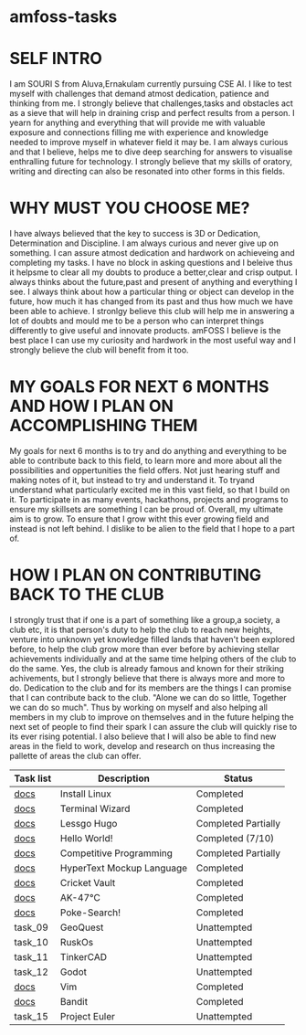 # amfoss-tasks

# SELF INTRO 

I am SOURI S from Aluva,Ernakulam currently pursuing CSE AI. I like to test myself with challenges that demand atmost dedication, patience and thinking from me. I strongly believe that challenges,tasks and obstacles act as a sieve that will help in draining crisp and perfect results from a person. I yearn for anything and everything that will provide me with valuable exposure and connections filling me with experience and knowledge needed to improve myself in whatever field it may be. I am always curious and that I believe, helps me to dive deep searching for answers to visualise enthralling future for technology. I strongly believe that my skills of oratory, writing and directing can also be resonated into other forms in this fields.

# WHY MUST YOU CHOOSE ME?
I have always believed that the key to success is 3D or Dedication, Determination and Discipline. I am always curious and never give up on something. I can assure atmost dedication and hardwork on achieveing and completing my tasks. I have no block in asking questions and I beleive thus it helpsme to clear all my doubts to produce a better,clear and crisp output. I always thinks about the future,past and present of anything and everything I see. I always think about how a particular thing or object can develop in the future, how much it has changed from its past and thus how much we have been able to achieve. I stronlgy believe this club will help me in answering a lot of doubts and mould me to be a person who can interpret things differently to give useful and innovate products.  amFOSS I believe is the best place I can use my curiosity and hardwork in the most useful way and I strongly believe the club will benefit from it too.

# MY GOALS FOR NEXT 6 MONTHS AND HOW I PLAN ON ACCOMPLISHING THEM
My goals for next 6 months is to try and do anything and everything to be able to contribute back to this field, to learn more and more about all the possibilities and oppertunities the field offers. Not just hearing stuff and making notes of it, but instead to try and understand it. To tryand understand what particularly excited me in this vast field, so that I build on it. To participate in as many events, hackathons, projects and programs to ensure my skillsets are something I can be proud of. Overall, my ultimate aim is to grow. To ensure that I grow witht this ever growing field and instead is not left behind. I dislike to be alien to the field that I hope to a part of.

# HOW I PLAN ON CONTRIBUTING BACK TO THE CLUB
I strongly trust that if one is a part of something like a group,a society, a club etc, it is that person's duty to help the club to reach new heights, venture into unknown yet knowledge filled lands that haven't been explored before, to help the club grow more than ever before by achieving stellar achievements individually and at the same time helping others of the club to do the same. Yes, the club is already famous and known for their striking achivements, but I strongly believe that there is always more and more to do. Dedication to the club and for its members are the things I can promise that I can contribute back to the club. 
"Alone we can do so little, Together we can do so much". Thus by working on myself and also helping all members in my club to improve on themselves and in the future helping the next set of people to find their spark I can assure the club will quickly rise to its ever rising potential. I also believe that I will also be able to find new areas in the field to work, develop and research on thus increasing the pallette of areas the club can offer.


| Task list            | Description              | Status              |
|----------------------|--------------------------|---------------------|
| [docs](/task-00)     | Install Linux            | Completed           |
| [docs](/task-01)     | Terminal Wizard          | Completed           |
| [docs](/task-02)     | Lessgo Hugo              | Completed Partially |
| [docs](/task-03)     | Hello World!             | Completed (7/10)    |
| [docs](/task-04)     | Competitive Programming  | Completed Partially |
| [docs](/task-05)     | HyperText Mockup Language| Completed           |
| [docs](/task-06)     | Cricket Vault            | Completed           |
| [docs](/task-07)     | AK-47℃                  | Completed           |
| [docs](/task-08)     | Poke-Search!             | Completed           |
| task_09              | GeoQuest                 | Unattempted         |
| task_10              | RuskOs                   | Unattempted         |
| task_11              |  TinkerCAD               | Unattempted         |
| task_12              | Godot                    | Unattempted         |
| [docs](/task-013)    | Vim                      | Completed           |
| [docs](/task-014)    | Bandit                   | Completed           |
| task_15              | Project Euler            | Unattempted         |



